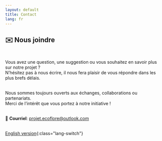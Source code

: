```yaml
---
layout: default
title: Contact
lang: fr
---
```

## ✉️ Nous joindre<br><br>

Vous avez une question, une suggestion ou vous souhaitez en savoir plus sur notre projet ?<br>
N’hésitez pas à nous écrire, il nous fera plaisir de vous répondre dans les plus brefs délais.<br><br>

Nous sommes toujours ouverts aux échanges, collaborations ou partenariats.<br>
Merci de l’intérêt que vous portez à notre initiative !<br><br>



📧 **Courriel**:  [projet.ecoflore@outlook.com](mailto:projet.ecoflore@outlook.com)<br><br>

[English version](../en/contact.html){:class="lang-switch"}


